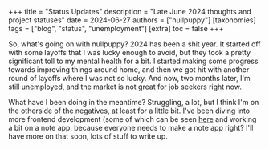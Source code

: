 +++
title = "Status Updates"
description = "Late June 2024 thoughts and project statuses"
date = 2024-06-27
authors = ["nullpuppy"]
[taxonomies]
tags = ["blog", "status", "unemployment"]
[extra]
toc = false
+++

So, what's going on with nullpuppy? 2024 has been a shit year. It started off with some layoffs that I was lucky
enough to avoid, but they took a pretty significant toll to my mental health for a bit. I started making some progress
towards improving things around home, and then we got hit with another round of layoffs where I was not so lucky. And
now, two months later, I'm still unemployed, and the market is not great for job seekers right now.

What have I been doing in the meantime? Struggling, a lot, but I think I'm on the otherside of the negatives, at least
for a little bit. I've been diving into more frontend development (some of which can be seen
[here](https://github.com/nullpuppy/frontend-mentor-solutions) and working a bit on a note app, because everyone needs
to make a note app right? I'll have more on that soon, lots of stuff to write up.






